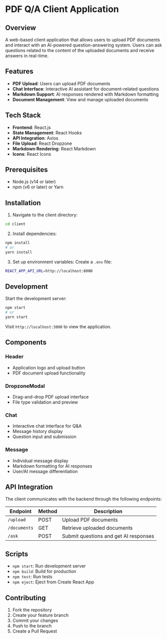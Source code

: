 # PDF Q/A Client Application

## Overview

A web-based client application that allows users to upload PDF documents and interact with an AI-powered question-answering system. Users can ask questions related to the content of the uploaded documents and receive answers in real-time.

## Features

* **PDF Upload**: Users can upload PDF documents
* **Chat Interface**: Interactive AI assistant for document-related questions
* **Markdown Support**: AI responses rendered with Markdown formatting
* **Document Management**: View and manage uploaded documents

## Tech Stack

* **Frontend**: React.js
* **State Management**: React Hooks
* **API Integration**: Axios
* **File Upload**: React Dropzone
* **Markdown Rendering**: React Markdown
* **Icons**: React Icons

## Prerequisites

* Node.js (v14 or later)
* npm (v6 or later) or Yarn

## Installation

1. Navigate to the client directory:

```bash
cd client
```

2. Install dependencies:

```bash
npm install
# or
yarn install
```

3. Set up environment variables:
   Create a `.env` file:

```bash
REACT_APP_API_URL=http://localhost:8000
```

## Development

Start the development server:

```bash
npm start
# or
yarn start
```

Visit `http://localhost:3000` to view the application.

## Components

### Header

* Application logo and upload button
* PDF document upload functionality

### DropzoneModal

* Drag-and-drop PDF upload interface
* File type validation and preview

### Chat

* Interactive chat interface for Q&A
* Message history display
* Question input and submission

### Message

* Individual message display
* Markdown formatting for AI responses
* User/AI message differentiation

## API Integration

The client communicates with the backend through the following endpoints:

| Endpoint       | Method | Description                           |
| -------------- | ------ | ------------------------------------- |
| `/upload`    | POST   | Upload PDF documents                  |
| `/documents` | GET    | Retrieve uploaded documents           |
| `/ask`       | POST   | Submit questions and get AI responses |

## Scripts

* `npm start`: Run development server
* `npm build`: Build for production
* `npm test`: Run tests
* `npm eject`: Eject from Create React App

## Contributing

1. Fork the repository
2. Create your feature branch
3. Commit your changes
4. Push to the branch
5. Create a Pull Request

